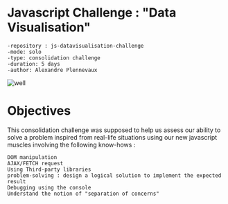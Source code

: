 # Javascript Challenge : "Data Visualisation"


    -repository : js-datavisualisation-challenge
    -mode: solo
    -type: consolidation challenge
    -duration: 5 days
    -author: Alexandre Plennevaux
    
![well](https://media.giphy.com/media/Lny6Rw04nsOOc/giphy.gif)

# Objectives

This consolidation challenge was supposed to help us assess our ability to solve a problem inspired from real-life situations using our new javascript muscles involving the following know-hows :

    DOM manipulation
    AJAX/FETCH request
    Using Third-party libraries
    problem-solving : design a logical solution to implement the expected result
    Debugging using the console
    Understand the notion of "separation of concerns"
